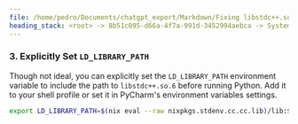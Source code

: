 ```yaml
---
file: /home/pedro/Documents/chatgpt_export/Markdown/Fixing libstdc++.so.6 Error.md
heading_stack: <root> -> 8b51c095-d66a-4f7a-991d-3452994aebca -> System -> 61adaf37-62f1-42a5-a9c5-c5a1e7422948 -> System -> aaa20dd9-7a66-4881-98c5-27abc584c5d8 -> User -> ea073fdc-efd4-4cda-8ee5-0493e1c29758 -> Assistant -> 1. Use `nix-shell` to Pull in Required Dependencies: -> 2. Package Your Application with Nix: -> 3. Patching Executables: -> 4. Manually Setting `LD_LIBRARY_PATH`: -> 5. Using `buildFHSUserEnv`: -> aaa229be-90f4-4b40-9a01-b8a94e259917 -> User -> 3d96fcd1-1912-45ce-86c1-e52ab56c3c23 -> Assistant -> 1. Update `LD_LIBRARY_PATH` within PyCharm -> 2. Use Nix-Managed Python Interpreter -> 3. Patch the Python Interpreter -> 4. Use `nix-shell` as Interpreter -> 5. Additional `makeWrapper` Arguments -> aaa2405d-e594-4acb-add9-d482301c177a -> User -> 60e5b9c9-2cf6-40b5-849f-a96661727c48 -> Assistant -> 1. Custom `nix-shell` Environment -> 2. Patching `RPATH` on the Fly -> 3. Explicitly Set `LD_LIBRARY_PATH`
---
```

### 3. Explicitly Set `LD_LIBRARY_PATH`
Though not ideal, you can explicitly set the `LD_LIBRARY_PATH` environment variable to include the path to `libstdc++.so.6` before running Python. Add it to your shell profile or set it in PyCharm's environment variables settings.

```bash
export LD_LIBRARY_PATH=$(nix eval --raw nixpkgs.stdenv.cc.cc.lib)/lib:$LD_LIBRARY_PATH
```

